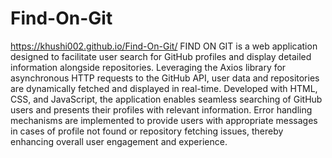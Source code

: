 # Find-On-Git
https://khushi002.github.io/Find-On-Git/
FIND ON GIT is a web application designed to facilitate user search for GitHub profiles and display detailed information alongside repositories. Leveraging the Axios library for asynchronous HTTP requests to the GitHub API, user data and repositories are dynamically fetched and displayed in real-time. Developed with HTML, CSS, and JavaScript, the application enables seamless searching of GitHub users and presents their profiles with relevant information. Error handling mechanisms are implemented to provide users with appropriate messages in cases of profile not found or repository fetching issues, thereby enhancing overall user engagement and experience.
